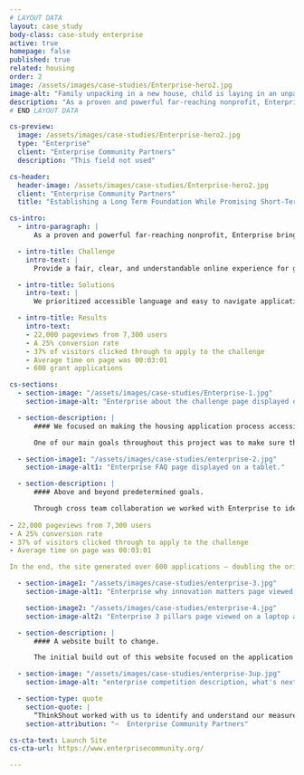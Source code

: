 ```yaml
---
# LAYOUT DATA
layout: case_study
body-class: case-study enterprise
active: true
homepage: false
published: true
related: housing
order: 2
image: /assets/images/case-studies/Enterprise-hero2.jpg
image-alt: "Family unpacking in a new house, child is laying in an unpacked box."
description: "As a proven and powerful far-reaching nonprofit, Enterprise brings together nationwide know-how, partners, policy leadership and investment to multiply the impact of local affordable housing development. Their mission is to create opportunity for low and moderate-income people through housing in diverse, thriving communities. To date, Enterprise has created 662,000 homes, invested nearly $53 billion and touched millions of lives. And there’s more work to be done."
# END LAYOUT DATA

cs-preview:
  image: /assets/images/case-studies/Enterprise-hero2.jpg
  type: "Enterprise"
  client: "Enterprise Community Partners"
  description: "This field not used"

cs-header:
  header-image: /assets/images/case-studies/Enterprise-hero2.jpg
  client: "Enterprise Community Partners"
  title: "Establishing a Long Term Foundation While Promising Short-Term Success."

cs-intro:
  - intro-paragraph: |
      As a proven and powerful far-reaching nonprofit, Enterprise brings together nationwide know-how, partners, policy leadership and investment to multiply the impact of local affordable housing development. Their mission is to create opportunity for low and moderate-income people through housing in diverse, thriving communities. To date, Enterprise has created 662,000 homes, invested nearly $53 billion and touched millions of lives. And there’s more work to be done.

  - intro-title: Challenge
    intro-text: |
      Provide a fair, clear, and understandable online experience for grant applicants while connecting with new audiences.  

  - intro-title: Solutions
    intro-text: |
      We prioritized accessible language and easy to navigate application materials. The Enterprise team found alignment and created concrete measurement goals for the site; allowing a synchronous planning and post launch process.   

  - intro-title: Results
    intro-text: 
    - 22,000 pageviews from 7,300 users
    - A 25% conversion rate
    - 37% of visitors clicked through to apply to the challenge
    - Average time on page was 00:03:01
    - 600 grant applications

cs-sections:
  - section-image: "/assets/images/case-studies/Enterprise-1.jpg"
    section-image-alt: "Enterprise about the challenge page displayed on a laptop"

  - section-description: |
      #### We focused on making the housing application process accessible to new audiences through content, copy, and design. 

      One of our main goals throughout this project was to make sure the grant applications had the ability to not only reach a wide audience- but also be understood. We strayed from using jargon familiar to big players in housing development, and focused on building out content using language that could connect to grant applicants, banks, foundations, media, and other actors in the affordable housing sector. We designed the site based around it’s content, leading the end user through each application step with an interactive experience that allowed them to understand application eligibility, find the right application to fill out, and identify easy answers to FAQs throughout the process. 

  - section-image1: "/assets/images/case-studies/enterprise-2.jpg"
    section-image-alt1: "Enterprise FAQ page displayed on a tablet."

  - section-description: |
      #### Above and beyond predetermined goals.

      Through cross team collaboration we worked with Enterprise to identify project goals and target audiences to determine specific metrics that would help them measure short and long-term success. We configured google analytics to reflect these goals prior to the website launch. After only 2 weeks, Enterprise hit or exceeded all of their target KPIs, which included:
      
- 22,000 pageviews from 7,300 users
- A 25% conversion rate
- 37% of visitors clicked through to apply to the challenge
- Average time on page was 00:03:01

In the end, the site generated over 600 applications — doubling the original target of 300 (275 of those applications were submitted in the first 2 weeks).

  - section-image1: "/assets/images/case-studies/enterprise-3.jpg"
    section-image-alt1: "Enterprise why innovation matters page viewed on desktop."

    section-image2: "/assets/images/case-studies/enterprise-4.jpg"
    section-image-alt2: "Enterprise 3 pillars page viewed on a laptop and mobile device."

  - section-description: |
      #### A website built to change.

      The initial build out of this website focused on the application period and well exceeded the short-term goals of the Enterprise team. Long term, this site was built with an information architecture and design convention that will allow the content to change and evolve over three-years to follow the grant period through the selection of awardees and project implementation process.  

  - section-image: "/assets/images/case-studies/enterprise-3up.jpg"
    section-image-alt: "enterprise competition description, what's next, and FAQ pages displayed on 3 mobile devices."

  - section-type: quote
    section-quote: |
      “ThinkShout worked with us to identify and understand our measurement goals for this project; all of which were exceeded in the first few weeks of the site launch. The clean and clutter-free site that they designed helped guide applicants through a seamless process. The number of submitted applications nearly tripled our goals. We are excited to see our website grow with the evolution of this national innovation challenge.”
    section-attribution: "~  Enterprise Community Partners"

cs-cta-text: Launch Site
cs-cta-url: https://www.enterprisecommunity.org/

---
```

